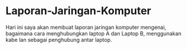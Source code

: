 # Laporan-Jaringan-Komputer
Hari ini saya akan membuat laporan jaringan komputer mengenai, bagaimana cara menghubungkan laptop A dan Laptop B, menggunakan kabe lan sebagai penghubung antar laptop.
